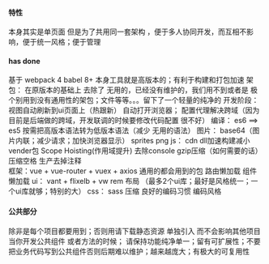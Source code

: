 ####  特性
本身其实是单页面 但是为了共用同一套架构 ，便于多人协同开发，而互相不影响，便于统一风格；便于管理

#### has done
基于    webpack 4   babel 8+  本身工具就是高版本的；有利于构建和打包加速
架包： 在原版本的基础上 去除了 无用的，已经没有维护的，我们用不到或者是 极个别用到没有通用性的架包；文件等等。。。留下了一个轻量的纯净的
开发阶段：视图自动刷新到ui页面上（热跟新）   自动打开浏览器； 配置代理解决跨域（因为目前是后端做的跨域，开发联调的时候要修改代码配置 很不好）
编译： es6 ==> es5 按需把高版本语法转为低版本语法（减少 无用的语法）
图片： base64（图片内联；减少请求；加快浏览器显示）  sprites  png
js： cdn   dll加速构建减小vender包   Scope Hoisting(作用域提升)    去除console  gzip压缩（如何需要的话） 压缩空格  生产去掉注释  
框架：vue + vue-router  + vuex + axios  通用的都会用到的包   路由懒加载  组件懒加载
ui： vant + flixelb + vw  rem 布局  （最多2个ui库；最好是风格统一；一个ui库就够；特别的大）
css： sass  压缩
良好的编码习惯 编码风格   

#### 公共部分
除非是每个项目都要用到；否则用请下载静态资源 单独引入 而不会影响其他项目
当你开发公共组件 或者方法的时候； 请保持功能纯净单一；留有可扩展性；不要把业务代码写到公共组件否则后期难以维护；越来越庞大；有极大的可复用性
